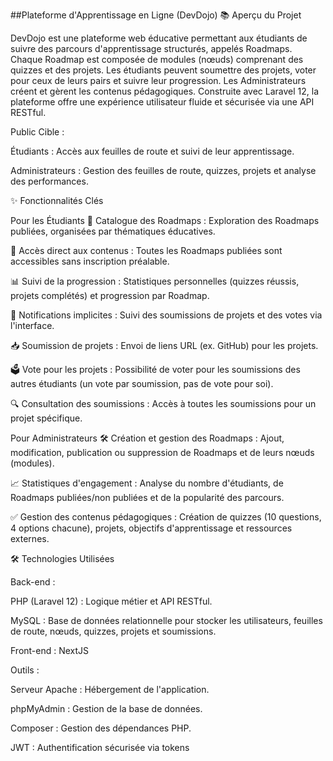 
##Plateforme d'Apprentissage en Ligne (DevDojo)
📚 Aperçu du Projet

DevDojo est une plateforme web éducative permettant aux étudiants de suivre des parcours d'apprentissage structurés, appelés Roadmaps. Chaque Roadmap est composée de modules (nœuds) comprenant des quizzes et des projets. Les étudiants peuvent soumettre des projets, voter pour ceux de leurs pairs et suivre leur progression. Les Administrateurs créent et gèrent les contenus pédagogiques. Construite avec Laravel 12, la plateforme offre une expérience utilisateur fluide et sécurisée via une API RESTful.

Public Cible :

Étudiants : Accès aux feuilles de route et suivi de leur apprentissage.

Administrateurs : Gestion des feuilles de route, quizzes, projets et analyse des performances.

✨ Fonctionnalités Clés

Pour les Étudiants
📖 Catalogue des Roadmaps : Exploration des Roadmaps publiées, organisées par thématiques éducatives.

🎯 Accès direct aux contenus : Toutes les Roadmaps publiées sont accessibles sans inscription préalable.

📊 Suivi de la progression : Statistiques personnelles (quizzes réussis, projets complétés) et progression par Roadmap.

🔔 Notifications implicites : Suivi des soumissions de projets et des votes via l'interface.

📥 Soumission de projets : Envoi de liens URL (ex. GitHub) pour les projets.

🗳️ Vote pour les projets : Possibilité de voter pour les soumissions des autres étudiants (un vote par soumission, pas de vote pour soi).

🔍 Consultation des soumissions : Accès à toutes les soumissions pour un projet spécifique.

Pour Administrateurs
🛠️ Création et gestion des Roadmaps : Ajout, modification, publication ou suppression de Roadmaps et de leurs nœuds (modules).

📈 Statistiques d'engagement : Analyse du nombre d'étudiants, de Roadmaps publiées/non publiées et de la popularité des parcours.

✅ Gestion des contenus pédagogiques : Création de quizzes (10 questions, 4 options chacune), projets, objectifs d'apprentissage et ressources externes.



🛠️ Technologies Utilisées

Back-end :

PHP (Laravel 12) : Logique métier et API RESTful.

MySQL : Base de données relationnelle pour stocker les utilisateurs, feuilles de route, nœuds, quizzes, projets et soumissions.

Front-end : NextJS

Outils :

Serveur Apache : Hébergement de l'application.

phpMyAdmin : Gestion de la base de données.

Composer : Gestion des dépendances PHP.

JWT : Authentification sécurisée via tokens
